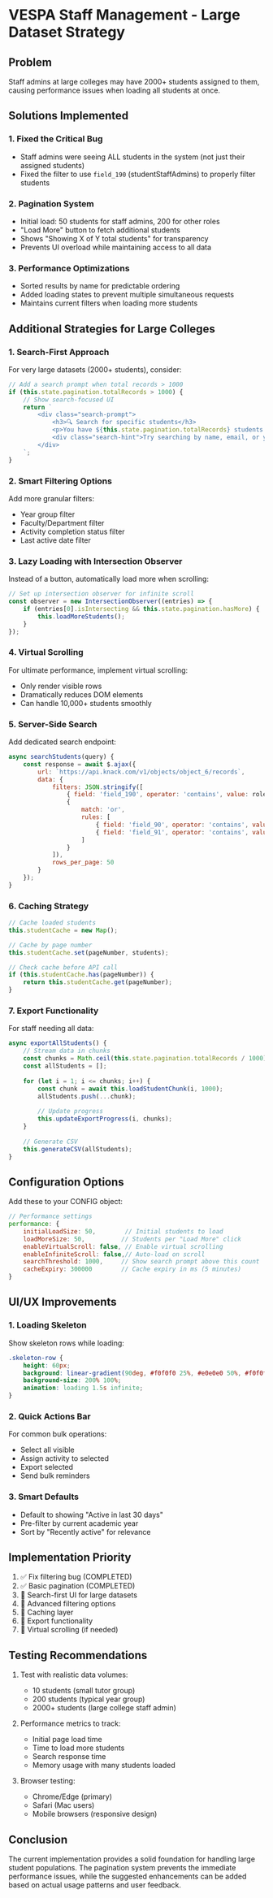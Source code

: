 # VESPA Staff Management - Large Dataset Strategy

## Problem
Staff admins at large colleges may have 2000+ students assigned to them, causing performance issues when loading all students at once.

## Solutions Implemented

### 1. **Fixed the Critical Bug**
- Staff admins were seeing ALL students in the system (not just their assigned students)
- Fixed the filter to use `field_190` (studentStaffAdmins) to properly filter students

### 2. **Pagination System**
- Initial load: 50 students for staff admins, 200 for other roles
- "Load More" button to fetch additional students
- Shows "Showing X of Y total students" for transparency
- Prevents UI overload while maintaining access to all data

### 3. **Performance Optimizations**
- Sorted results by name for predictable ordering
- Added loading states to prevent multiple simultaneous requests
- Maintains current filters when loading more students

## Additional Strategies for Large Colleges

### 1. **Search-First Approach**
For very large datasets (2000+ students), consider:
```javascript
// Add a search prompt when total records > 1000
if (this.state.pagination.totalRecords > 1000) {
    // Show search-focused UI
    return `
        <div class="search-prompt">
            <h3>🔍 Search for specific students</h3>
            <p>You have ${this.state.pagination.totalRecords} students. Use the search bar to find specific students quickly.</p>
            <div class="search-hint">Try searching by name, email, or year group</div>
        </div>
    `;
}
```

### 2. **Smart Filtering Options**
Add more granular filters:
- Year group filter
- Faculty/Department filter
- Activity completion status filter
- Last active date filter

### 3. **Lazy Loading with Intersection Observer**
Instead of a button, automatically load more when scrolling:
```javascript
// Set up intersection observer for infinite scroll
const observer = new IntersectionObserver((entries) => {
    if (entries[0].isIntersecting && this.state.pagination.hasMore) {
        this.loadMoreStudents();
    }
});
```

### 4. **Virtual Scrolling**
For ultimate performance, implement virtual scrolling:
- Only render visible rows
- Dramatically reduces DOM elements
- Can handle 10,000+ students smoothly

### 5. **Server-Side Search**
Add dedicated search endpoint:
```javascript
async searchStudents(query) {
    const response = await $.ajax({
        url: `https://api.knack.com/v1/objects/object_6/records`,
        data: {
            filters: JSON.stringify([
                { field: 'field_190', operator: 'contains', value: roleId },
                { 
                    match: 'or',
                    rules: [
                        { field: 'field_90', operator: 'contains', value: query },
                        { field: 'field_91', operator: 'contains', value: query }
                    ]
                }
            ]),
            rows_per_page: 50
        }
    });
}
```

### 6. **Caching Strategy**
```javascript
// Cache loaded students
this.studentCache = new Map();

// Cache by page number
this.studentCache.set(pageNumber, students);

// Check cache before API call
if (this.studentCache.has(pageNumber)) {
    return this.studentCache.get(pageNumber);
}
```

### 7. **Export Functionality**
For staff needing all data:
```javascript
async exportAllStudents() {
    // Stream data in chunks
    const chunks = Math.ceil(this.state.pagination.totalRecords / 1000);
    const allStudents = [];
    
    for (let i = 1; i <= chunks; i++) {
        const chunk = await this.loadStudentChunk(i, 1000);
        allStudents.push(...chunk);
        
        // Update progress
        this.updateExportProgress(i, chunks);
    }
    
    // Generate CSV
    this.generateCSV(allStudents);
}
```

## Configuration Options

Add these to your CONFIG object:
```javascript
// Performance settings
performance: {
    initialLoadSize: 50,        // Initial students to load
    loadMoreSize: 50,          // Students per "Load More" click
    enableVirtualScroll: false, // Enable virtual scrolling
    enableInfiniteScroll: false,// Auto-load on scroll
    searchThreshold: 1000,     // Show search prompt above this count
    cacheExpiry: 300000        // Cache expiry in ms (5 minutes)
}
```

## UI/UX Improvements

### 1. **Loading Skeleton**
Show skeleton rows while loading:
```css
.skeleton-row {
    height: 60px;
    background: linear-gradient(90deg, #f0f0f0 25%, #e0e0e0 50%, #f0f0f0 75%);
    background-size: 200% 100%;
    animation: loading 1.5s infinite;
}
```

### 2. **Quick Actions Bar**
For common bulk operations:
- Select all visible
- Assign activity to selected
- Export selected
- Send bulk reminders

### 3. **Smart Defaults**
- Default to showing "Active in last 30 days"
- Pre-filter by current academic year
- Sort by "Recently active" for relevance

## Implementation Priority

1. ✅ Fix filtering bug (COMPLETED)
2. ✅ Basic pagination (COMPLETED)
3. 🔄 Search-first UI for large datasets
4. 🔄 Advanced filtering options
5. 🔄 Caching layer
6. 🔄 Export functionality
7. 🔄 Virtual scrolling (if needed)

## Testing Recommendations

1. Test with realistic data volumes:
   - 10 students (small tutor group)
   - 200 students (typical year group)
   - 2000+ students (large college staff admin)

2. Performance metrics to track:
   - Initial page load time
   - Time to load more students
   - Search response time
   - Memory usage with many students loaded

3. Browser testing:
   - Chrome/Edge (primary)
   - Safari (Mac users)
   - Mobile browsers (responsive design)

## Conclusion

The current implementation provides a solid foundation for handling large student populations. The pagination system prevents the immediate performance issues, while the suggested enhancements can be added based on actual usage patterns and user feedback.